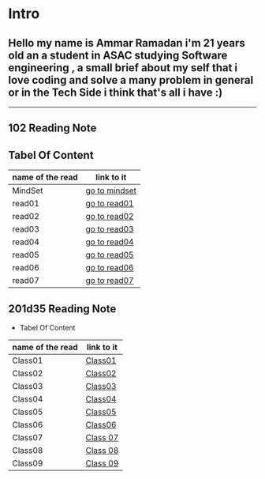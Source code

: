 # Intro

## Hello my name is Ammar Ramadan i'm 21 years old an a student in ASAC studying Software engineering , a small brief about my self that i love coding and solve a many problem in general or in the Tech Side i think that's all i have  :)

----

## 102 Reading Note

## Tabel Of Content

name of the read | link to it
------------ | -------------
MindSet | [go to mindset](https://ammarzeyad.github.io/reading-notes/MindSet)
read01  | [go to read01](https://ammarzeyad.github.io/reading-notes/read01)
read02  | [go to read02](https://ammarzeyad.github.io/reading-notes/read02)
read03  | [go to read03](https://ammarzeyad.github.io/reading-notes/read03)
read04  | [go to read04](https://ammarzeyad.github.io/reading-notes/read04)
read05  | [go to read05](https://ammarzeyad.github.io/reading-notes/read05)
read06  | [go to read06](https://ammarzeyad.github.io/reading-notes/read06)
read07  | [go to read07](https://ammarzeyad.github.io/reading-notes/read07)
  
## 201d35 Reading Note

- Tabel Of Content

name of the read | link to it
------------ | -------------
Class01  | [Class01](https://ammarzeyad.github.io/reading-notes/201d35%20reading%20notes/class01)
Class02  | [Class02](https://ammarzeyad.github.io/reading-notes/201d35%20reading%20notes/class02)
Class03  | [Class03](https://ammarzeyad.github.io/reading-notes/201d35%20reading%20notes/class03)
Class04  | [Class04](https://ammarzeyad.github.io/reading-notes/201d35%20reading%20notes/class04)
Class05  | [Class05](https://ammarzeyad.github.io/reading-notes/201d35%20reading%20notes/class05)
Class06  | [Class06](https://ammarzeyad.github.io/reading-notes/201d35%20reading%20notes/class06)
Class07  | [Class 07](https://ammarzeyad.github.io/reading-notes/201/class07)
Class08  | [Class 08](https://ammarzeyad.github.io/reading-notes/201/class08)
Class09  | [Class 09](https://ammarzeyad.github.io/reading-notes/201/class09)
